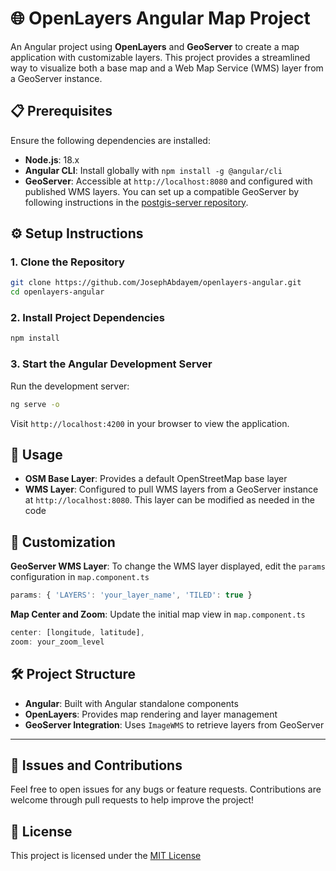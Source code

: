 # 🌐 OpenLayers Angular Map Project

An Angular project using **OpenLayers** and **GeoServer** to create a map application with customizable layers. This project provides a streamlined way to visualize both a base map and a Web Map Service (WMS) layer from a GeoServer instance.

## 📋 Prerequisites

Ensure the following dependencies are installed:

- **Node.js**: 18.x
- **Angular CLI**: Install globally with `npm install -g @angular/cli`
- **GeoServer**: Accessible at `http://localhost:8080` and configured with published WMS layers. You can set up a compatible GeoServer by following instructions in the [postgis-server repository](https://github.com/JosephAbdayem/postgis-server).

## ⚙️ Setup Instructions

### 1. Clone the Repository

```bash
git clone https://github.com/JosephAbdayem/openlayers-angular.git
cd openlayers-angular
```

### 2. Install Project Dependencies

```bash
npm install
```

### 3. Start the Angular Development Server

Run the development server:

```bash
ng serve -o
```

Visit `http://localhost:4200` in your browser to view the application.

## 🚀 Usage

- **OSM Base Layer**: Provides a default OpenStreetMap base layer
- **WMS Layer**: Configured to pull WMS layers from a GeoServer instance at `http://localhost:8080`. This layer can be modified as needed in the code

## 🔄 Customization

**GeoServer WMS Layer**: To change the WMS layer displayed, edit the `params` configuration in `map.component.ts`

  ```typescript
  params: { 'LAYERS': 'your_layer_name', 'TILED': true }
  ```

**Map Center and Zoom**: Update the initial map view in `map.component.ts`

  ```typescript
  center: [longitude, latitude],
  zoom: your_zoom_level
  ```

## 🛠 Project Structure

- **Angular**: Built with Angular standalone components
- **OpenLayers**: Provides map rendering and layer management
- **GeoServer Integration**: Uses `ImageWMS` to retrieve layers from GeoServer

---

## 💬 Issues and Contributions

Feel free to open issues for any bugs or feature requests. Contributions are welcome through pull requests to help improve the project!

## 📜 License

This project is licensed under the [MIT License](LICENSE)